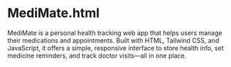 # MediMate.html
MediMate is a personal health tracking web app that helps users manage their medications and appointments. Built with HTML, Tailwind CSS, and JavaScript, it offers a simple, responsive interface to store health info, set medicine reminders, and track doctor visits—all in one place.
